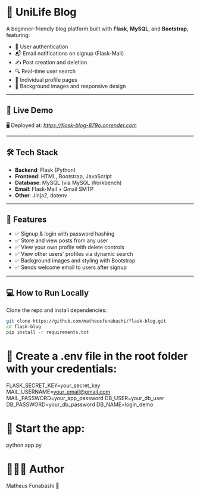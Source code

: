 # 📝 UniLife Blog

A beginner-friendly blog platform built with **Flask**, **MySQL**, and **Bootstrap**, featuring:
- 🔐 User authentication
- 📬 Email notifications on signup (Flask-Mail)
- ✍️ Post creation and deletion
- 🔍 Real-time user search
- 🧾 Individual profile pages
- 📸 Background images and responsive design

---

## 🚀 Live Demo

🖥️ Deployed at: _https://flask-blog-879o.onrender.com_

---

## 🛠️ Tech Stack

- **Backend**: Flask (Python)
- **Frontend**: HTML, Bootstrap, JavaScript
- **Database**: MySQL (via MySQL Workbench)
- **Email**: Flask-Mail + Gmail SMTP
- **Other**: Jinja2, dotenv

---

## 🔧 Features

- ✅ Signup & login with password hashing
- ✅ Store and view posts from any user
- ✅ View your own profile with delete controls
- ✅ View other users' profiles via dynamic search
- ✅ Background images and styling with Bootstrap
- ✅ Sends welcome email to users after signup

---

## 💻 How to Run Locally

Clone the repo and install dependencies:

```bash
git clone https://github.com/matheusfunabashi/flask-blog.git
cd flask-blog
pip install -r requirements.txt
```

# 🔑 Create a .env file in the root folder with your credentials:

FLASK_SECRET_KEY=your_secret_key
MAIL_USERNAME=your_email@gmail.com
MAIL_PASSWORD=your_app_password
DB_USER=your_db_user
DB_PASSWORD=your_db_password
DB_NAME=login_demo

# 🏁 Start the app:

python app.py

# 👨🏾‍💻 Author

Matheus Funabashi 💙
